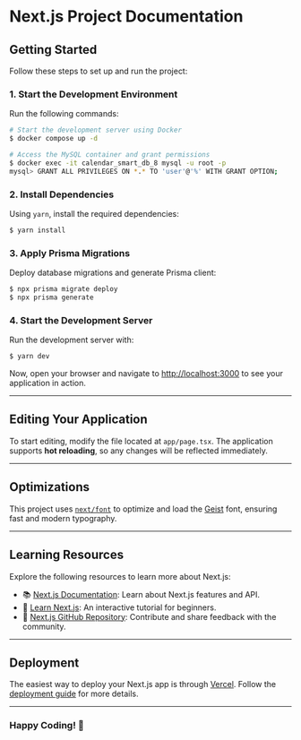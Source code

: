 # Next.js Project Documentation

## Getting Started

Follow these steps to set up and run the project:

### 1. Start the Development Environment

Run the following commands:

```bash
# Start the development server using Docker
$ docker compose up -d

# Access the MySQL container and grant permissions
$ docker exec -it calendar_smart_db_8 mysql -u root -p
mysql> GRANT ALL PRIVILEGES ON *.* TO 'user'@'%' WITH GRANT OPTION;
```

### 2. Install Dependencies

Using `yarn`, install the required dependencies:

```bash
$ yarn install
```

### 3. Apply Prisma Migrations

Deploy database migrations and generate Prisma client:

```bash
$ npx prisma migrate deploy
$ npx prisma generate
```

### 4. Start the Development Server

Run the development server with:

```bash
$ yarn dev
```

Now, open your browser and navigate to [http://localhost:3000](http://localhost:3000) to see your application in action.

---

## Editing Your Application

To start editing, modify the file located at `app/page.tsx`. The application supports **hot reloading**, so any changes will be reflected immediately.

---

## Optimizations

This project uses [`next/font`](https://nextjs.org/docs/app/building-your-application/optimizing/fonts) to optimize and load the [Geist](https://vercel.com/font) font, ensuring fast and modern typography.

---

## Learning Resources

Explore the following resources to learn more about Next.js:

- 📚 [Next.js Documentation](https://nextjs.org/docs): Learn about Next.js features and API.
- 🏫 [Learn Next.js](https://nextjs.org/learn): An interactive tutorial for beginners.
- 🔗 [Next.js GitHub Repository](https://github.com/vercel/next.js): Contribute and share feedback with the community.

---

## Deployment

The easiest way to deploy your Next.js app is through [Vercel](https://vercel.com/new?utm_medium=default-template&filter=next.js&utm_source=create-next-app&utm_campaign=create-next-app-readme). Follow the [deployment guide](https://nextjs.org/docs/app/building-your-application/deploying) for more details.

---

### **Happy Coding!** 🚀
